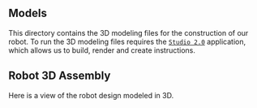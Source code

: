 ## Models
This directory contains the 3D modeling files for the construction of our robot.  To run the 3D modeling files requires the [`Studio 2.0`](https://www.bricklink.com/v3/studio/download.page) application, which allows us to build, render and create instructions.

## Robot 3D Assembly

Here is a view of the robot design modeled in 3D.
